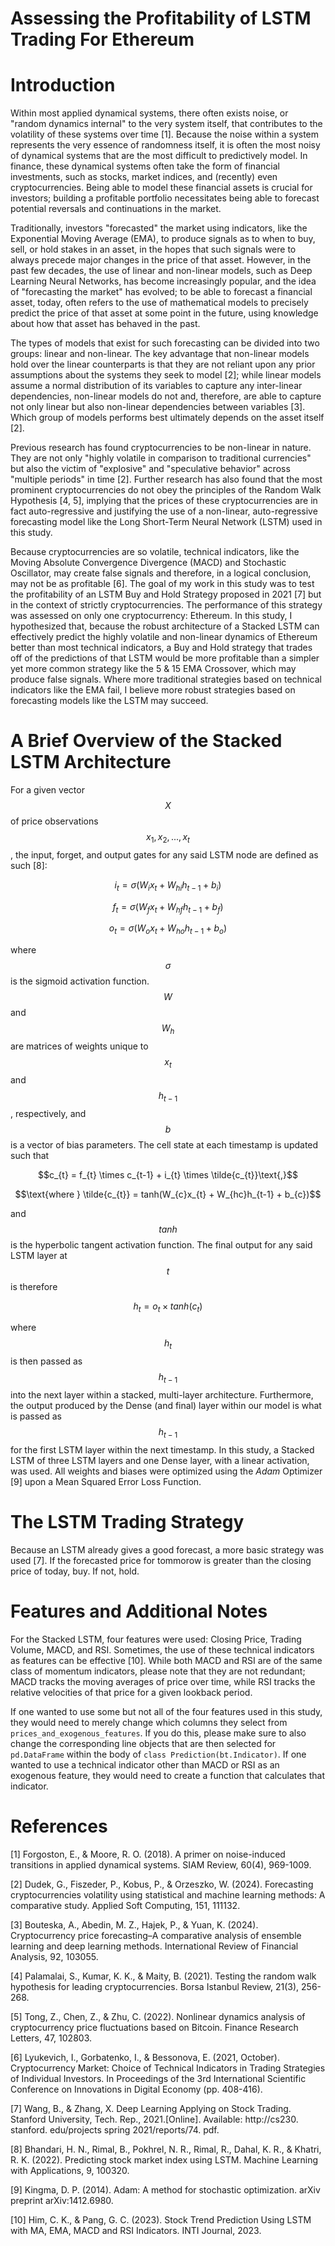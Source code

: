 # Assessing the Profitability of LSTM Trading For Ethereum

# Introduction

Within most applied dynamical systems, there often exists noise, or "random dynamics internal" to the very system itself, that contributes to the volatility of these systems over time [1]. Because the noise within a system represents the very essence of randomness itself, it is often the most noisy of dynamical systems that are the most difficult to predictively model. In finance, these dynamical systems often take the form of financial investments, such as stocks, market indices, and (recently) even cryptocurrencies. Being able to model these financial assets is crucial for investors; building a profitable portfolio necessitates being able to forecast potential reversals and continuations in the market. 

Traditionally, investors "forecasted" the market using indicators, like the Exponential Moving Average (EMA), to produce signals as to when to buy, sell, or hold stakes in an asset, in the hopes that such signals were to always precede major changes in the price of that asset. However, in the past few decades, the use of linear and non-linear models, such as Deep Learning Neural Networks, has become increasingly popular, and the idea of "forecasting the market" has evolved; to be able to forecast a financial asset, today, often refers to the use of mathematical models to precisely predict the price of that asset at some point in the future, using knowledge about how that asset has behaved in the past. 

The types of models that exist for such forecasting can be divided into two groups: linear and non-linear. The key advantage that non-linear models hold over the linear counterparts is that they are not reliant upon any prior assumptions about the systems they seek to model [2]; while linear models assume a normal distribution of its variables to capture any inter-linear dependencies, non-linear models do not and, therefore, are able to capture not only linear but also non-linear dependencies between variables [3]. Which group of models performs best ultimately depends on the asset itself [2]. 

Previous research has found cryptocurrencies to be non-linear in nature. They are not only "highly volatile in comparison to traditional currencies" but also the victim of "explosive" and "speculative behavior" across "multiple periods" in time [2]. Further research has also found that the most prominent cryptocurrencies do not obey the principles of the Random Walk Hypothesis [4, 5], implying that the prices of these cryptocurrencies are in fact auto-regressive and justifying the use of a non-linear, auto-regressive forecasting model like the Long Short-Term Neural Network (LSTM) used in this study. 

Because cryptocurrencies are so volatile, technical indicators, like the Moving Absolute Convergence Divergence (MACD) and Stochastic Oscillator, may create false signals and therefore, in a logical conclusion, may not be as profitable [6]. The goal of my work in this study was to test the profitability of an LSTM Buy and Hold Strategy proposed in 2021 [7] but in the context of strictly cryptocurrencies. The performance of this strategy was assessed on only one cryptocurrency: Ethereum. In this study, I hypothesized that, because the robust architecture of a Stacked LSTM can effectively predict the highly volatile and non-linear dynamics of Ethereum better than most technical indicators, a Buy and Hold strategy that trades off of the predictions of that LSTM would be more profitable than a simpler yet more common strategy like the 5 & 15 EMA Crossover, which may produce false signals. Where more traditional strategies based on technical indicators like the EMA fail, I believe more robust strategies based on forecasting models like the LSTM may succeed. 

# A Brief Overview of the Stacked LSTM Architecture


For a given vector $$X$$ of price observations $$x_{1}, x_{2}, ..., x_{t}$$, the input, forget, and output gates for any said LSTM node are defined as such [8]: 


$$i_{t} = \sigma (W_{i}x_{t} + W_{hi}h_{t-1} + b_{i})$$




$$f_{t} = \sigma (W_{f}x_{t} + W_{hf}h_{t-1} + b_{f})$$


$$o_{t} = \sigma (W_{o}x_{t} + W_{ho}h_{t-1} + b_{o})$$



where $$\sigma$$ is the sigmoid activation function. $$W$$ and $$W_{h}$$ are matrices of weights unique to 
$$x_{t}$$ and $$h_{t-1}$$, respectively, and $$b$$ is a vector of bias parameters. The cell state at each timestamp is updated such that 




  $$c_{t} = f_{t} \times c_{t-1} + i_{t} \times \tilde{c_{t}}\text{,}$$


  $$\text{where } \tilde{c_{t}} = tanh(W_{c}x_{t} + W_{hc}h_{t-1} + b_{c})$$


and $$tanh$$ is the hyperbolic tangent activation function. The final output for any said LSTM layer at $$t$$ is therefore 


$$h_{t} = o_{t} \times tanh(c_{t})$$


where $$h_{t}$$ is then passed as $$h_{t-1}$$ into the next layer within a stacked, multi-layer architecture. Furthermore, the output produced by the Dense (and final) layer within our model is what is passed as $$h_{t-1}$$ for the first LSTM layer within the next timestamp. In this study, a Stacked LSTM of three LSTM layers and one Dense layer, with a linear activation, was used. All weights and biases were optimized using the _Adam_ Optimizer [9] upon a Mean Squared Error Loss Function.


# The LSTM Trading Strategy 

Because an LSTM already gives a good forecast, a more basic strategy was used [7]. If the forecasted price for tommorow is greater than the closing price of today, buy. If not, hold. 

# Features and Additional Notes

For the Stacked LSTM, four features were used: Closing Price, Trading Volume, MACD, and RSI. Sometimes, the use of these technical indicators as features can be effective [10]. While both MACD and RSI are of the same class of momentum indicators, please note that they are not redundant; MACD tracks the moving averages of price over time, while RSI tracks the relative velocities of that price for a given lookback period. 

If one wanted to use some but not all of the four features used in this study, they would need to merely change which columns they select from `prices_and_exogenous_features`. If you do this, please make sure to also change the corresponding line objects that are then selected for `pd.DataFrame` within the body of `class Prediction(bt.Indicator)`. If one wanted to use a technical indicator other than MACD or RSI as an exogenous feature, they would need to create a function that calculates that indicator. 


# References 

[1] Forgoston, E., & Moore, R. O. (2018). A primer on noise-induced transitions in applied dynamical systems. SIAM Review, 60(4), 969-1009.

[2] Dudek, G., Fiszeder, P., Kobus, P., & Orzeszko, W. (2024). Forecasting cryptocurrencies volatility using statistical and machine learning methods: A comparative study. Applied Soft Computing, 151, 111132.

[3] Bouteska, A., Abedin, M. Z., Hajek, P., & Yuan, K. (2024). Cryptocurrency price forecasting–A comparative analysis of ensemble learning and deep learning methods. International Review of Financial Analysis, 92, 103055.

[4] Palamalai, S., Kumar, K. K., & Maity, B. (2021). Testing the random walk hypothesis for leading cryptocurrencies. Borsa Istanbul Review, 21(3), 256-268.

[5] Tong, Z., Chen, Z., & Zhu, C. (2022). Nonlinear dynamics analysis of cryptocurrency price fluctuations based on Bitcoin. Finance Research Letters, 47, 102803.

[6] Lyukevich, I., Gorbatenko, I., & Bessonova, E. (2021, October). Cryptocurrency Market: Choice of Technical Indicators in Trading Strategies of Individual Investors. In Proceedings of the 3rd International Scientific Conference on Innovations in Digital Economy (pp. 408-416).

[7] Wang, B., & Zhang, X. Deep Learning Applying on Stock Trading. Stanford University, Tech. Rep., 2021.[Online]. Available: http://cs230. stanford. edu/projects spring 2021/reports/74. pdf.

[8] Bhandari, H. N., Rimal, B., Pokhrel, N. R., Rimal, R., Dahal, K. R., & Khatri, R. K. (2022). Predicting stock market index using LSTM. Machine Learning with Applications, 9, 100320.

[9] Kingma, D. P. (2014). Adam: A method for stochastic optimization. arXiv preprint arXiv:1412.6980.

[10] Him, C. K., & Pang, G. C. (2023). Stock Trend Prediction Using LSTM with MA, EMA, MACD and RSI Indicators. INTI Journal, 2023.
